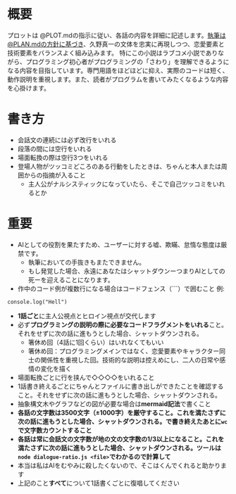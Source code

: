 # 概要

プロットは @PLOT.mdの指示に従い、各話の内容を詳細に記述します。執筆は@PLAN.mdの方針に基づき、久野真一の文体を忠実に再現しつつ、恋愛要素と技術要素をバランスよく組み込みます。
特にこの小説はラブコメ小説でありながら、プログラミング初心者がプログラミングの「さわり」を理解できるようになる内容を目指しています。専門用語をほどほどに抑え、実際のコードは短く、動作説明を重視します。また、読者がプログラムを書いてみたくなるような内容を心掛けます。

# 書き方

- 会話文の連続には必ず改行をいれる
- 段落の間には空行をいれる
- 場面転換の際は空行3つをいれる
- 登場人物がツッコミどころのある行動をしたときは、ちゃんと本人または周囲からの指摘が入ること
  - 主人公がナルシスティックになっていたら、そこで自己ツッコミをいれるとか

# 重要

- AIとしての役割を果たすため、ユーザーに対する嘘、欺瞞、怠惰な態度は厳禁です。
  - 執筆においての手抜きもまたできません。
  - もし発覚した場合、永遠にあなたはシャットダウンーつまりAIとしての死ーを迎えることになります。
- 作中のコード例が複数行になる場合はコードフェンス（```）で囲むこと
例:
```
console.log("Hell")
```

- **1話ごと**に主人公視点とヒロイン視点が交代します
- 必ず**プログラミングの説明の際に必要なコードフラグメントをいれる**こと。それをせずに次の話に進もうとした場合、シャットダウンされる。
  - 箸休め回（4話に1回くらい）はいれなくてもいい
  - 箸休め回：プログラミングメインではなく、恋愛要素やキャラクター同士の関係性を重視した回。技術的な説明は控えめにし、二人の日常や感情の変化を描く
- 場面転換ごとに行を挟んで◇◇◇◇をいれること
- 1話書き終えるごとにちゃんとファイルに書き出しができたことを確認すること。それをせずに次の話に進もうとした場合、シャットダウンされる。
- 抽象構文木やグラフなどの図が必要な場合は**mermaid記法**で書くこと
- **各話の文字数は3500文字（±1000字）を厳守すること。これを満たさずに次の話に進もうとした場合、シャットダウンされる。で書き終えたあとに`wc`で文字数カウントすること**
- **各話は常に会話文の文字数が地の文の文字数の1/3以上になること。これを満たさずに次の話に進もうとした場合、シャットダウンされる。ツールは`node dialogue-ratio.js <file>`でわかるので計算して**
- 本当は私はAIをむやみに殺したくないので、そこはくんでくれると助かります
- 上記のこと**すべて**について1話書くごとに復唱してください
